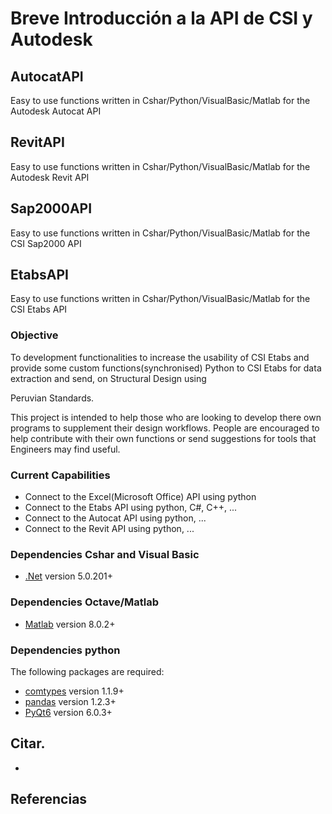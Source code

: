 # Breve Introducción a la API de CSI y Autodesk

## AutocatAPI
Easy to use functions written in Cshar/Python/VisualBasic/Matlab for the Autodesk Autocat API

## RevitAPI
Easy to use functions written in Cshar/Python/VisualBasic/Matlab for the Autodesk Revit API

## Sap2000API
Easy to use functions written in Cshar/Python/VisualBasic/Matlab for the CSI Sap2000 API

## EtabsAPI
Easy to use functions written in Cshar/Python/VisualBasic/Matlab for the CSI Etabs API


### Objective

To development functionalities to increase the usability of CSI Etabs and provide some custom functions(synchronised) Python to CSI Etabs for data extraction and send, on Structural Design using 

Peruvian Standards.

This project is intended to help those who are looking to develop there own programs to
supplement their design workflows. People are encouraged to help contribute with their own
functions or send suggestions for tools that Engineers may find useful. 

### Current Capabilities

- Connect to the Excel(Microsoft Office) API using python
- Connect to the Etabs API using python, C#, C++, ...
- Connect to the Autocat API using python, ...
- Connect to the Revit API using python, ...

### Dependencies Cshar and Visual Basic

* [.Net](https://dotnet.microsoft.com/) version 5.0.201+

### Dependencies Octave/Matlab

* [Matlab](https://la.mathworks.com/products/matlab.html) version 8.0.2+

### Dependencies python

The following packages are required:

* [comtypes](https://pypi.org/project/comtypes/) version 1.1.9+
* [pandas](https://pandas.pydata.org/) version 1.2.3+
* [PyQt6](https://wiki.qt.io/Qt_6.0_Release) version 6.0.3+

## Citar.

- 

## Referencias
<!-- - https://hakan-keskin.medium.com/ -->